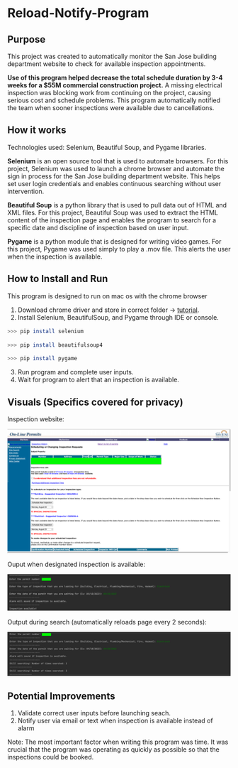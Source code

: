 # Reload-Notify-Program

## Purpose
This project was created to automatically monitor the San Jose building department website to check for available inspection appointments. 

**Use of this program helped decrease the total schedule duration by 3-4 weeks for a $55M commercial construction project.** A missing electrical inspection was blocking work from continuing on the project, causing serious cost and schedule problems. This program automatically notified the team when sooner inspections were available due to cancellations. 

## How it works
Technologies used: Selenium, Beautiful Soup, and Pygame libraries. 

**Selenium** is an open source tool that is used to automate browsers. For this project, Selenium was used to launch a chrome browser and automate the sign in process for the San Jose building department website. This helps set user login credentials and enables continuous searching without user intervention.

**Beautiful Soup** is a python library that is used to pull data out of HTML and XML files. For this project, Beautiful Soup was used to extract the HTML content of the inspection page and enables the program to search for a specific date and discipline of inspection based on user input. 

**Pygame** is a python module that is designed for writing video games. For this project, Pygame was used simply to play a .mov file. This alerts the user when the inspection is available.


## How to Install and Run
This program is designed to run on mac os with the chrome browser

1. Download chrome driver and store in correct folder -> [tutorial](https://www.youtube.com/watch?v=pyqz8X7UUDs).
2. Install Selenium, BeautifulSoup, and Pygame through IDE or console.

```bash
>>> pip install selenium
```

```bash
>>> pip install beautifulsoup4
```

```bash
>>> pip install pygame
```

3. Run program and complete user inputs.
4. Wait for program to alert that an inspection is available. 

## Visuals (Specifics covered for privacy)

Inspection website:

![](images/inspections.png)

Ouput when designated inspection is available:

![](images/available.png)

Output during search (automatically reloads page every 2 seconds):

![](images/searching.png)


## Potential Improvements

1. Validate correct user inputs before launching seach. 
2. Notify user via email or text when inspection is available instead of alarm

Note: The most important factor when writing this program was time. It was crucial that the program was operating as quickly as possible so that the inspections could be booked. 
